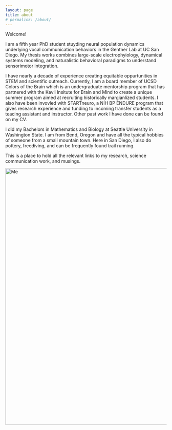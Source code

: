 ```yaml
---
layout: page
title: about
# permalink: /about/
---
```


Welcome! 

I am a fifth year PhD student stuyding neural population dynamics underlying vocal communication behaviors in the Gentner Lab at UC San Diego. My thesis works combines large-scale electrophyiology, dynamical systems modeling, and naturalistic behavioral paradigms to understand sensorimotor integration. 

I have nearly a decade of experience creating equitable oppurtunities in STEM and scientific outreach. Currently, I am a board member of UCSD Colors of the Brain which is an undergraduate mentorship program that has partnered with the Kavli Insitute for Brain and Mind to create a unique summer program aimed at recruiting historically margianlized students. I also have been invovled with STARTneuro, a NIH BP ENDURE program that gives research experience and funding to incoming transfer students as a teacing assistant and instructor. Other past work I have done can be found on my CV. 

I did my Bachelors in Mathematics and Biology at Seattle University in Washington State. I am from Bend, Oregon and have all the typical hobbies of someone from a small mountain town. Here in San Diego, I also do pottery, freediving, and can be frequently found trail running. 

This is a place to hold all the relevant links to my research, science communication work, and musings. 

<img src="https://juliagorman.github.io/assets/website.jpg" alt="Me" width="800">



